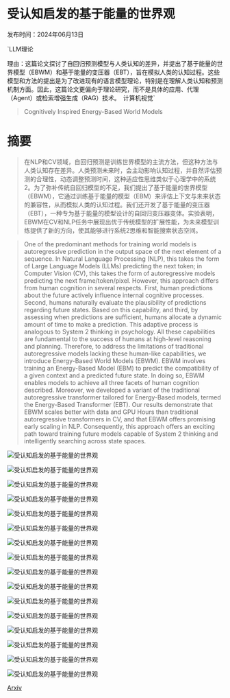 # 受认知启发的基于能量的世界观

发布时间：2024年06月13日

`LLM理论

理由：这篇论文探讨了自回归预测模型与人类认知的差异，并提出了基于能量的世界模型（EBWM）和基于能量的变压器（EBT），旨在模拟人类的认知过程。这些模型和方法的提出是为了改进现有的语言模型理论，特别是在理解人类认知和预测机制方面。因此，这篇论文更偏向于理论研究，而不是具体的应用、代理（Agent）或检索增强生成（RAG）技术。` `计算机视觉`

> Cognitively Inspired Energy-Based World Models

# 摘要

> 在NLP和CV领域，自回归预测是训练世界模型的主流方法，但这种方法与人类认知存在差异。人类预测未来时，会主动影响认知过程，并自然评估预测的合理性，动态调整预测时间，这种适应性思维类似于心理学中的系统2。为了弥补传统自回归模型的不足，我们提出了基于能量的世界模型（EBWM），它通过训练基于能量的模型（EBM）来评估上下文与未来状态的兼容性，从而模拟人类的认知过程。我们还开发了基于能量的变压器（EBT），一种专为基于能量的模型设计的自回归变压器变体。实验表明，EBWM在CV和NLP任务中展现出优于传统模型的扩展性能，为未来模型训练提供了新的方向，使其能够进行系统2思维和智能搜索状态空间。

> One of the predominant methods for training world models is autoregressive prediction in the output space of the next element of a sequence. In Natural Language Processing (NLP), this takes the form of Large Language Models (LLMs) predicting the next token; in Computer Vision (CV), this takes the form of autoregressive models predicting the next frame/token/pixel. However, this approach differs from human cognition in several respects. First, human predictions about the future actively influence internal cognitive processes. Second, humans naturally evaluate the plausibility of predictions regarding future states. Based on this capability, and third, by assessing when predictions are sufficient, humans allocate a dynamic amount of time to make a prediction. This adaptive process is analogous to System 2 thinking in psychology. All these capabilities are fundamental to the success of humans at high-level reasoning and planning. Therefore, to address the limitations of traditional autoregressive models lacking these human-like capabilities, we introduce Energy-Based World Models (EBWM). EBWM involves training an Energy-Based Model (EBM) to predict the compatibility of a given context and a predicted future state. In doing so, EBWM enables models to achieve all three facets of human cognition described. Moreover, we developed a variant of the traditional autoregressive transformer tailored for Energy-Based models, termed the Energy-Based Transformer (EBT). Our results demonstrate that EBWM scales better with data and GPU Hours than traditional autoregressive transformers in CV, and that EBWM offers promising early scaling in NLP. Consequently, this approach offers an exciting path toward training future models capable of System 2 thinking and intelligently searching across state spaces.

![受认知启发的基于能量的世界观](../../../paper_images/2406.08862/transformer_arch.png)

![受认知启发的基于能量的世界观](../../../paper_images/2406.08862/rnn_arch.png)

![受认知启发的基于能量的世界观](../../../paper_images/2406.08862/diffusion_arch.png)

![受认知启发的基于能量的世界观](../../../paper_images/2406.08862/ebwm_arch.png)

![受认知启发的基于能量的世界观](../../../paper_images/2406.08862/proposed_model.png)

![受认知启发的基于能量的世界观](../../../paper_images/2406.08862/x1.png)

![受认知启发的基于能量的世界观](../../../paper_images/2406.08862/x2.png)

![受认知启发的基于能量的世界观](../../../paper_images/2406.08862/x3.png)

![受认知启发的基于能量的世界观](../../../paper_images/2406.08862/x4.png)

![受认知启发的基于能量的世界观](../../../paper_images/2406.08862/x5.png)

![受认知启发的基于能量的世界观](../../../paper_images/2406.08862/x6.png)

![受认知启发的基于能量的世界观](../../../paper_images/2406.08862/x7.png)

![受认知启发的基于能量的世界观](../../../paper_images/2406.08862/x8.png)

![受认知启发的基于能量的世界观](../../../paper_images/2406.08862/x9.png)

![受认知启发的基于能量的世界观](../../../paper_images/2406.08862/early_scaling_mcmc_condition.png)

![受认知启发的基于能量的世界观](../../../paper_images/2406.08862/late_scaling_mcmc_condition.png)

[Arxiv](https://arxiv.org/abs/2406.08862)